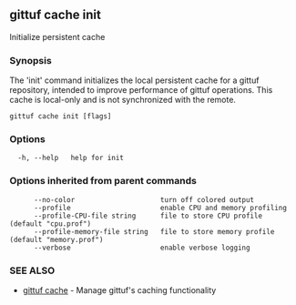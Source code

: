 ## gittuf cache init

Initialize persistent cache

### Synopsis

The 'init' command initializes the local persistent cache for a gittuf repository, intended to improve performance of gittuf operations. This cache is local-only and is not synchronized with the remote.

```
gittuf cache init [flags]
```

### Options

```
  -h, --help   help for init
```

### Options inherited from parent commands

```
      --no-color                     turn off colored output
      --profile                      enable CPU and memory profiling
      --profile-CPU-file string      file to store CPU profile (default "cpu.prof")
      --profile-memory-file string   file to store memory profile (default "memory.prof")
      --verbose                      enable verbose logging
```

### SEE ALSO

* [gittuf cache](gittuf_cache.md)	 - Manage gittuf's caching functionality


